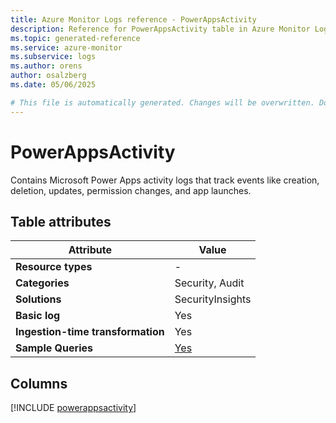 ```yaml
---
title: Azure Monitor Logs reference - PowerAppsActivity
description: Reference for PowerAppsActivity table in Azure Monitor Logs.
ms.topic: generated-reference
ms.service: azure-monitor
ms.subservice: logs
ms.author: orens
author: osalzberg
ms.date: 05/06/2025

# This file is automatically generated. Changes will be overwritten. Do not change this file directly.
---
```


# PowerAppsActivity

Contains Microsoft Power Apps activity logs that track events like creation, deletion, updates, permission changes, and app launches.


## Table attributes

|Attribute|Value|
|---|---|
|**Resource types**|-|
|**Categories**|Security, Audit|
|**Solutions**| SecurityInsights|
|**Basic log**|Yes|
|**Ingestion-time transformation**|Yes|
|**Sample Queries**|[Yes](/azure/azure-monitor/reference/queries/powerappsactivity)|



## Columns
  
[!INCLUDE [powerappsactivity](~/reusable-content/ce-skilling/azure/includes/azure-monitor/reference/tables/powerappsactivity-include.md)]
